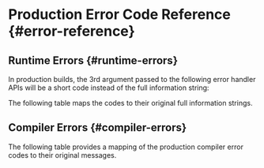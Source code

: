 <script setup>
import { ref, onMounted } from 'vue'
import { data } from './errors.data.ts'
import ErrorsTable from './ErrorsTable.vue'

const highlight = ref()
onMounted(() => {
  highlight.value = location.hash.slice(1)
})
</script>

# Production Error Code Reference {#error-reference}

## Runtime Errors {#runtime-errors}

In production builds, the 3rd argument passed to the following error handler APIs will be a short code instead of the full information string:


The following table maps the codes to their original full information strings.

<ErrorsTable kind="runtime" :errors="data.runtime" :highlight="highlight" />

## Compiler Errors {#compiler-errors}

The following table provides a mapping of the production compiler error codes to their original messages.

<ErrorsTable kind="compiler" :errors="data.compiler" :highlight="highlight" />
